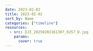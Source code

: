 ```yaml
---
date: 2023-02-02
title: 2023-02-02
sort_by: Name
categories: ["timeline"]
resources:
  - src: DJI_20250202161307_0257_D.jpg
    params:
      cover: true
---
```


